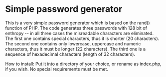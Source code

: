 # Simple password generator

This is a very simple password generator which is based on the rand() function of PHP.
The code generates three passwords with 128 bit of enthropy -- in all three cases the misreadable characters are eliminated.
The first one contains special characters, thus it is shorter (20 characters).
The second one contains only lowercase, uppercase and numeric characters, thus it must be longer (22 characters).
The third one is a sequence of hexadecimal characters (length of 32 characters).

How to install:
Put it into a directory of your choice, or rename as index.php, if you wish. No special requirements must be met.
